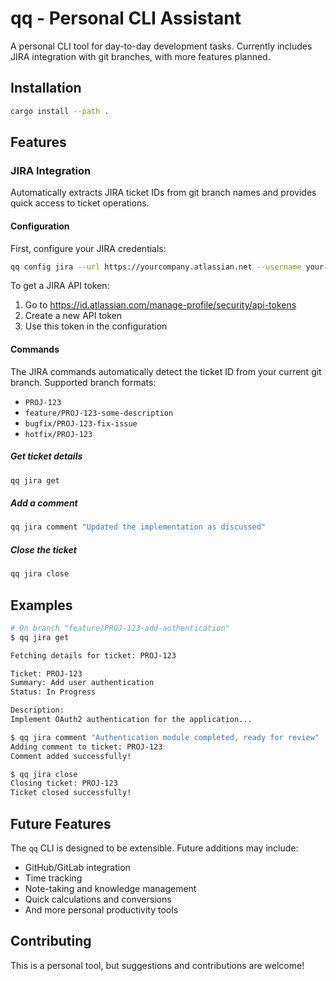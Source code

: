 # qq - Personal CLI Assistant

A personal CLI tool for day-to-day development tasks. Currently includes JIRA integration with git branches, with more features planned.

## Installation

```bash
cargo install --path .
```

## Features

### JIRA Integration

Automatically extracts JIRA ticket IDs from git branch names and provides quick access to ticket operations.

#### Configuration

First, configure your JIRA credentials:

```bash
qq config jira --url https://yourcompany.atlassian.net --username your-email@company.com --token your-api-token
```

To get a JIRA API token:
1. Go to https://id.atlassian.com/manage-profile/security/api-tokens
2. Create a new API token
3. Use this token in the configuration

#### Commands

The JIRA commands automatically detect the ticket ID from your current git branch. Supported branch formats:
- `PROJ-123`
- `feature/PROJ-123-some-description`
- `bugfix/PROJ-123-fix-issue`
- `hotfix/PROJ-123`

##### Get ticket details
```bash
qq jira get
```

##### Add a comment
```bash
qq jira comment "Updated the implementation as discussed"
```

##### Close the ticket
```bash
qq jira close
```

## Examples

```bash
# On branch "feature/PROJ-123-add-authentication"
$ qq jira get

Fetching details for ticket: PROJ-123

Ticket: PROJ-123
Summary: Add user authentication
Status: In Progress

Description:
Implement OAuth2 authentication for the application...

$ qq jira comment "Authentication module completed, ready for review"
Adding comment to ticket: PROJ-123
Comment added successfully!

$ qq jira close
Closing ticket: PROJ-123
Ticket closed successfully!
```

## Future Features

The `qq` CLI is designed to be extensible. Future additions may include:
- GitHub/GitLab integration
- Time tracking
- Note-taking and knowledge management
- Quick calculations and conversions
- And more personal productivity tools

## Contributing

This is a personal tool, but suggestions and contributions are welcome!